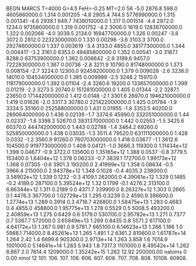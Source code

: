 BEGN
MARCS T=4000 G=4.5 FeH=-0.25 MT=2.0
                  56
-5.0 2876.8 598.0 4605860000.0 1.314 0.001205 
-4.8 2905.4 744.5 5776990000.0 1.315 0.001341 
-4.6 2938.1 949.7 7439010000.0 1.317 0.001514 
-4.4 2972.0 1234.0 9735800000.0 1.319 0.001752 
-4.2 3006.0 1619.0 12836700000.0 1.322 0.002066 
-4.0 3039.5 2134.0 16947700000.0 1.326 0.00247 
-3.8 3072.0 2812.0 22323000000.0 1.331 0.00298 
-3.6 3103.3 3700.0 29274600000.0 1.337 0.003619 
-3.4 3133.0 4855.0 38177300000.0 1.344 0.004417 
-3.2 3161.0 6353.0 49485800000.0 1.352 0.00541 
-3.0 3187.1 8288.0 63753900000.0 1.362 0.006642 
-2.9 3199.6 9457.0 72228300000.0 1.367 0.00736 
-2.8 3211.9 10790.0 81748000000.0 1.373 0.008154 
-2.7 3224.0 12300.0 92459200000.0 1.379 0.009028 
-2.6 3236.0 14010.0 104534000000.0 1.385 0.009989 
-2.5 3248.2 15970.0 118179000000.0 1.392 0.01104 
-2.4 3260.6 18200.0 133657000000.0 1.399 0.01219 
-2.3 3273.5 20740.0 151281000000.0 1.405 0.01344 
-2.2 3287.1 23650.0 171442000000.0 1.412 0.0148 
-2.1 3301.6 26970.0 194621000000.0 1.419 0.01626 
-2.0 3317.3 30780.0 221422000000.0 1.425 0.01784 
-1.9 3334.5 35160.0 252588000000.0 1.431 0.01955 
-1.8 3353.5 40200.0 289064000000.0 1.436 0.02139 
-1.7 3374.6 45990.0 332051000000.0 1.44 0.02337 
-1.6 3398.3 52670.0 383137000000.0 1.442 0.02553 
-1.5 3425.6 60370.0 444742000000.0 1.443 0.02788 
-1.4 3464.2 69260.0 525850000000.0 1.438 0.03035 
-1.3 3511.4 79520.0 631111000000.0 1.428 0.0332 
-1.2 3560.9 91260.0 760703000000.0 1.418 0.03677 
-1.1 3612.6 104500.0 919773000000.0 1.408 0.04121 
-1.0 3666.3 119300.0 1.11434e+12 1.398 0.04677 
-0.9 3722.0 135600.0 1.35165e+12 1.388 0.0537 
-0.8 3779.5 153400.0 1.6404e+12 1.378 0.06233 
-0.7 3839.1 172700.0 1.99173e+12 1.368 0.07305 
-0.6 3901.3 193200.0 2.41999e+12 1.358 0.08634 
-0.5 3966.4 215000.0 2.94378e+12 1.348 0.1028 
-0.4 4035.3 238000.0 3.58902e+12 1.339 0.1232 
-0.3 4109.1 262000.0 4.39061e+12 1.329 0.1485 
-0.2 4189.0 287100.0 5.39524e+12 1.32 0.1799 
-0.1 4276.2 313100.0 6.66344e+12 1.311 0.2189 
0.0 4371.7 339900.0 8.26327e+12 1.303 0.2665 
0.1 4476.3 367700.0 1.02729e+13 1.295 0.3239 
0.2 4590.9 396600.0 1.2774e+13 1.289 0.3914 
0.3 4716.7 426800.0 1.58475e+13 1.283 0.4683 
0.4 4855.0 458800.0 1.95775e+13 1.278 0.5529 
0.5 5008.5 493200.0 2.40859e+13 1.275 0.6429 
0.6 5179.0 530700.0 2.95782e+13 1.271 0.7377 
0.7 5367.7 572000.0 3.65949e+13 1.269 0.8435 
0.8 5571.2 617100.0 4.64172e+13 1.267 0.981 
0.9 5781.7 665100.0 6.14623e+13 1.266 1.186 
1.0 5988.1 714000.0 8.45261e+13 1.265 1.491 
1.2 6361.2 810600.0 1.61787e+14 1.264 2.42 
1.4 6699.6 905300.0 2.9713e+14 1.263 3.858 
1.6 7014.9 1001000.0 5.14641e+14 1.263 5.943 
1.8 7317.3 1101000.0 8.49542e+14 1.262 8.867 
2.0 7614.4 1209000.0 1.35242e+15 1.262 12.92 
200000.00
natoms              0      0.00
nmol          12
          101.         106.       107.      108.         606.        607.        608.
          707.         708.       808.    10108.       60808.
